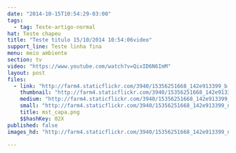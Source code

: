 ```yaml
---
date: "2014-10-15T10:54:29-03:00"
tags:
  - tag: Teste-artigo-normal
hat: Teste chapeu
title: "Teste titulo 15/10/2014 10:54:06video"
support_line: Teste linha fina
menu: meio ambiente
section: tv
video: "https://www.youtube.com/watch?v=QixID6N6ImM"
layout: post
files:
  - link: "http://farm4.staticflickr.com/3940/15356251668_142e913399_b.jpg"
    thumbnail: "http://farm4.staticflickr.com/3940/15356251668_142e913399_t.jpg"
    medium: "http://farm4.staticflickr.com/3940/15356251668_142e913399_z.jpg"
    small: "http://farm4.staticflickr.com/3940/15356251668_142e913399_n.jpg"
    title: mst_capa.png
    $$hashKey: 02X
published: false
images_hd: "http://farm4.staticflickr.com/3940/15356251668_142e913399_n.jpg"

---
```

